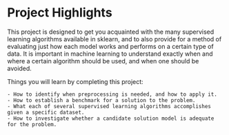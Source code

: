  
# Project Highlights

This project is designed to get you acquainted with the many supervised learning algorithms available in sklearn, and to also provide for a method of evaluating just how each model works and performs on a certain type of data. It is important in machine learning to understand exactly when and where a certain algorithm should be used, and when one should be avoided.

Things you will learn by completing this project:

    - How to identify when preprocessing is needed, and how to apply it.
    - How to establish a benchmark for a solution to the problem.
    - What each of several supervised learning algorithms accomplishes given a specific dataset.
    - How to investigate whether a candidate solution model is adequate for the problem.

